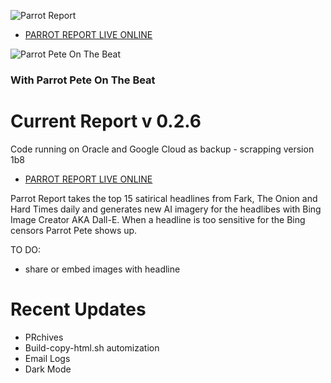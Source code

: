 ![Parrot Report](https://c1t1zen.com/PR/PARROT_REPORT2_D.png)

* [PARROT REPORT LIVE ONLINE](https://c1t1zen.com/PR/)

![Parrot Pete On The Beat](https://c1t1zen.com/PR/PARROT_NEWS.jpg)

### With Parrot Pete On The Beat

# **Current Report v 0.2.6**

Code running on Oracle and Google Cloud as backup - scrapping version 1b8

* [PARROT REPORT LIVE ONLINE](https://c1t1zen.com/PR/)

Parrot Report takes the top 15 satirical headlines from Fark, The Onion and Hard Times daily and generates new AI imagery for the headlibes with Bing Image Creator AKA Dall-E.
When a headline is too sensitive for the Bing censors Parrot Pete shows up.

TO DO:

* share or embed images with headline

# Recent Updates

* PRchives
* Build-copy-html.sh automization
* Email Logs
* Dark Mode